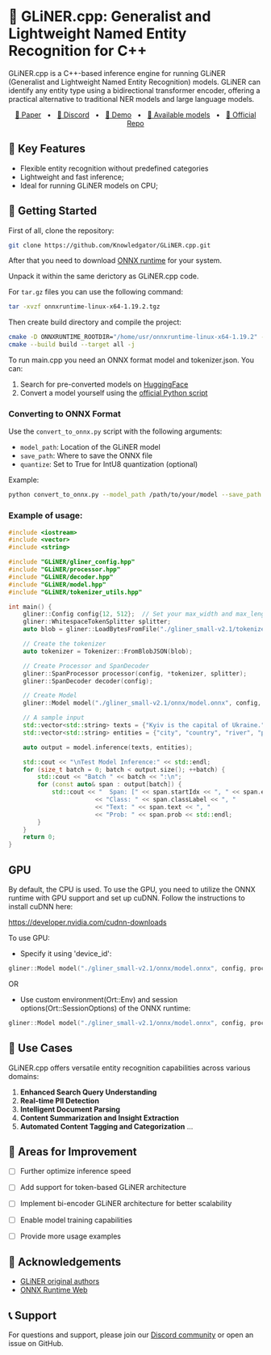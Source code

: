 
# 👑 GLiNER.cpp: Generalist and Lightweight Named Entity Recognition for C++

GLiNER.cpp is a C++-based inference engine for running GLiNER (Generalist and Lightweight Named Entity Recognition) models. GLiNER can identify any entity type using a bidirectional transformer encoder, offering a practical alternative to traditional NER models and large language models.

<p align="center">
    <a href="https://arxiv.org/abs/2311.08526">📄 Paper</a>
    <span>&nbsp;&nbsp;•&nbsp;&nbsp;</span>
    <a href="https://discord.gg/Y2yVxpSQnG">📢 Discord</a>
    <span>&nbsp;&nbsp;•&nbsp;&nbsp;</span>
    <a href="https://huggingface.co/spaces/urchade/gliner_mediumv2.1">🤗 Demo</a>
    <span>&nbsp;&nbsp;•&nbsp;&nbsp;</span>
    <a href="https://huggingface.co/models?library=gliner&sort=trending">🤗 Available models</a>
    <span>&nbsp;&nbsp;•&nbsp;&nbsp;</span>
    <a href="https://github.com/urchade/GLiNER">🧬 Official Repo</a>
</p>

## 🌟 Key Features

- Flexible entity recognition without predefined categories
- Lightweight and fast inference;
- Ideal for running GLiNER models on CPU;

## 🚀 Getting Started
First of all, clone the repository:
```bash
git clone https://github.com/Knowledgator/GLiNER.cpp.git
```

After that you need to download [ONNX runtime](https://github.com/microsoft/onnxruntime/releases) for your system.

Unpack it within the same derictory as GLiNER.cpp code.

For `tar.gz` files you can use the following command:
```bash
tar -xvzf onnxruntime-linux-x64-1.19.2.tgz 
```

Then create build directory and compile the project:
```bash
cmake -D ONNXRUNTIME_ROOTDIR="/home/usr/onnxruntime-linux-x64-1.19.2" -S . -B build
cmake --build build --target all -j
```

To run main.cpp you need an ONNX format model and tokenizer.json. You can:

1. Search for pre-converted models on [HuggingFace](https://huggingface.co/onnx-community?search_models=gliner)
2. Convert a model yourself using the [official Python script](https://github.com/urchade/GLiNER/blob/main/convert_to_onnx.py)

### Converting to ONNX Format

Use the `convert_to_onnx.py` script with the following arguments:

- `model_path`: Location of the GLiNER model
- `save_path`: Where to save the ONNX file
- `quantize`: Set to True for IntU8 quantization (optional)

Example:

```bash
python convert_to_onnx.py --model_path /path/to/your/model --save_path /path/to/save/onnx --quantize True
```


### Example of usage:
```c++
#include <iostream>
#include <vector>
#include <string>

#include "GLiNER/gliner_config.hpp"
#include "GLiNER/processor.hpp"
#include "GLiNER/decoder.hpp"
#include "GLiNER/model.hpp"
#include "GLiNER/tokenizer_utils.hpp"

int main() {
    gliner::Config config{12, 512};  // Set your max_width and max_length
    gliner::WhitespaceTokenSplitter splitter;
    auto blob = gliner::LoadBytesFromFile("./gliner_small-v2.1/tokenizer.json");

    // Create the tokenizer
    auto tokenizer = Tokenizer::FromBlobJSON(blob);

    // Create Processor and SpanDecoder
    gliner::SpanProcessor processor(config, *tokenizer, splitter);
    gliner::SpanDecoder decoder(config);

    // Create Model
    gliner::Model model("./gliner_small-v2.1/onnx/model.onnx", config, processor, decoder);

    // A sample input
    std::vector<std::string> texts = {"Kyiv is the capital of Ukraine."};
    std::vector<std::string> entities = {"city", "country", "river", "person", "car"};

    auto output = model.inference(texts, entities);

    std::cout << "\nTest Model Inference:" << std::endl;
    for (size_t batch = 0; batch < output.size(); ++batch) {
        std::cout << "Batch " << batch << ":\n";
        for (const auto& span : output[batch]) {
            std::cout << "  Span: [" << span.startIdx << ", " << span.endIdx << "], "
                        << "Class: " << span.classLabel << ", "
                        << "Text: " << span.text << ", "
                        << "Prob: " << span.prob << std::endl;
        }
    }
    return 0;
}
```

## GPU

By default, the CPU is used. To use the GPU, you need to utilize the ONNX runtime with GPU support and set up cuDNN.
Follow the instructions to install cuDNN here:

https://developer.nvidia.com/cudnn-downloads

To use GPU:

- Specify it using 'device_id':

```c++
gliner::Model model("./gliner_small-v2.1/onnx/model.onnx", config, processor, decoder, 0); // device_id = 0 (CUDA:0)
```

OR

- Use custom environment(Ort::Env) and session options(Ort::SessionOptions) of the ONNX runtime: 

```c++
gliner::Model model("./gliner_small-v2.1/onnx/model.onnx", config, processor, decoder, env, session_options);
```

## 🌟 Use Cases

GLiNER.cpp offers versatile entity recognition capabilities across various domains:

1. **Enhanced Search Query Understanding**
2. **Real-time PII Detection**
3. **Intelligent Document Parsing**
4. **Content Summarization and Insight Extraction**
5. **Automated Content Tagging and Categorization**
...

## 🔧 Areas for Improvement

- [ ] Further optimize inference speed
- [ ] Add support for token-based GLiNER architecture
- [ ] Implement bi-encoder GLiNER architecture for better scalability
- [ ] Enable model training capabilities
- [ ] Provide more usage examples


## 🙏 Acknowledgements

- [GLiNER original authors](https://github.com/urchade/GLiNER)
- [ONNX Runtime Web](https://github.com/microsoft/onnxruntime)

## 📞 Support

For questions and support, please join our [Discord community](https://discord.gg/ApZvyNZU) or open an issue on GitHub.
